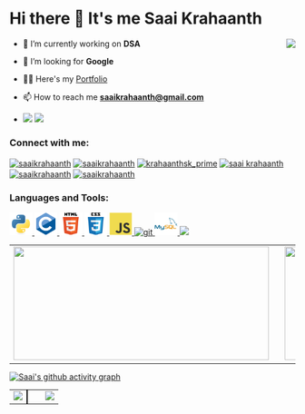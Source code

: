


# Hi there 👋 It's me Saai Krahaanth
<img align="right" height="320" src="https://leetcard.jacoblin.cool/Saai_krahaanth?theme=dark&font=Noto%20Sans%20Buginese&ext=heatmap">


- 🔭 I’m currently working on **DSA**

- 🤝 I’m looking for **Google**

- 👨‍💻 Here's my [Portfolio](https://saaikrahaanth.netlify.app/)

- 📫 How to reach me **saaikrahaanth@gmail.com**

- <img height="18" src="https://img.shields.io/youtube/channel/views/UCgfLD_-YOJmg_qhfdmlbqMw">  <img height="18" src="https://img.shields.io/youtube/channel/subscribers/UCgfLD_-YOJmg_qhfdmlbqMw">






<h3 align="left">Connect with me:</h3>
<p align="left">
<a href="https://x.com/SaaiKrahaanth" target="blank"><img align="center" src="https://raw.githubusercontent.com/rahuldkjain/github-profile-readme-generator/master/src/images/icons/Social/twitter.svg" alt="saaikrahaanth" height="30" width="40" /></a>
<a href="https://www.linkedin.com/in/SaaiKrahaanth
" target="blank"><img align="center" src="https://raw.githubusercontent.com/rahuldkjain/github-profile-readme-generator/master/src/images/icons/Social/linked-in-alt.svg" alt="saaikrahaanth" height="30" width="40" /></a>
<a href="https://www.instagram.com/krahaanthsk_prime/" target="blank"><img align="center" src="https://raw.githubusercontent.com/rahuldkjain/github-profile-readme-generator/master/src/images/icons/Social/instagram.svg" alt="krahaanthsk_prime" height="30" width="40" /></a>
<a href="https://www.youtube.com/@saaikrahaanth
" target="blank"><img align="center" src="https://raw.githubusercontent.com/rahuldkjain/github-profile-readme-generator/master/src/images/icons/Social/youtube.svg" alt="saai krahaanth" height="30" width="40" /></a>
<a href="https://www.hackerrank.com/saaikrahaanth" target="blank"><img align="center" src="https://raw.githubusercontent.com/rahuldkjain/github-profile-readme-generator/master/src/images/icons/Social/hackerrank.svg" alt="saaikrahaanth" height="30" width="40" /></a>
<a href="https://leetcode.com/u/SaaiKrahaanth/
" target="blank"><img align="center" src="https://raw.githubusercontent.com/rahuldkjain/github-profile-readme-generator/master/src/images/icons/Social/leet-code.svg" alt="saaikrahaanth" height="30" width="40" /></a>
 
</p>

<h3 align="left">Languages and Tools:</h3>
<p align="left" >
    <a href="https://www.python.org" target="_blank" rel="noreferrer"> <img src="https://raw.githubusercontent.com/devicons/devicon/master/icons/python/python-original.svg" alt="python" width="40" height="40"/> </a>
  <a href="https://www.cprogramming.com/" target="_blank" rel="noreferrer"> <img src="https://raw.githubusercontent.com/devicons/devicon/master/icons/c/c-original.svg" alt="c" width="40" height="40"/> </a> 
    <a href="https://www.w3.org/html/" target="_blank" rel="noreferrer"> <img src="https://raw.githubusercontent.com/devicons/devicon/master/icons/html5/html5-original-wordmark.svg" alt="html5" width="40" height="40"/> </a> 
  <a href="https://www.w3schools.com/css/" target="_blank" rel="noreferrer"> <img src="https://raw.githubusercontent.com/devicons/devicon/master/icons/css3/css3-original-wordmark.svg" alt="css3" width="40" height="40"/> </a> 
  <a href="https://developer.mozilla.org/en-US/docs/Web/JavaScript" target="_blank" rel="noreferrer"> <img src="https://raw.githubusercontent.com/devicons/devicon/master/icons/javascript/javascript-original.svg" alt="javascript" width="40" height="40"/> </a>
  <a href="https://git-scm.com/" target="_blank" rel="noreferrer"> <img src="https://www.vectorlogo.zone/logos/git-scm/git-scm-icon.svg" alt="git" width="40" height="40"/> </a><a href="https://www.mysql.com/" target="_blank" rel="noreferrer"> <img src="https://raw.githubusercontent.com/devicons/devicon/master/icons/mysql/mysql-original-wordmark.svg" alt="mysql" width="40" height="40"/> </a> <img height="40"  src="https://img.icons8.com/color/48/000000/visual-studio-code-2019.png"/> 
 </p>
 


<p>
<p>


  <table>
  <tr>
    <td>
      <img height="200" width="450" src="https://github-readme-stats.vercel.app/api?username=saaikrahaanth&theme=dark&show_icons=true&hide_border=true&count_private=true">
    </td>
    <td style="width: 20px;"></td> <!-- Adjust the width as needed -->
    <td>
      <img height="200" width="470" src="https://github-readme-streak-stats.herokuapp.com/?user=saaikrahaanth&theme=dark&hide_border=true">
    </td>
  </tr>
</table>


[![Saai's github activity graph](https://github-readme-activity-graph.vercel.app/graph?username=SaaiKrahaanth&bg_color=000000&color=ffffff&line=51f565&point=ffffff&area=true&hide_border=true)](https://github.com/ashutosh00710/github-readme-activity-graph)
<table>
  <tr>
    <td>
      <img height="190" src="https://github-profile-summary-cards.vercel.app/api/cards/profile-details?username=SaaiKrahaanth&theme=radical&hide_border=true">
    </td>
    <td style="width: 10px; border-left: 2px solid black;"></td> <!-- Black line -->
    <td>
      <img height="143" src="https://github-readme-stats.vercel.app/api/top-langs/?username=saaikrahaanth&theme=dark&show_icons=true&hide_border=true&layout=compact">
    </td>
  </tr>
</table>
<p>
  

    


  
